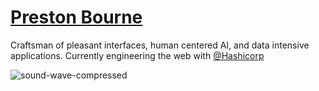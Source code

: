 [Preston Bourne](https://prestonbourne.dev/)
===============================

Craftsman of pleasant interfaces, human centered AI, and data intensive applications. 
Currently engineering the web with [@Hashicorp](https://github.com/hashicorp)

![sound-wave-compressed](https://github.com/user-attachments/assets/2900889f-1440-4294-9b67-da74c9c165ff)
